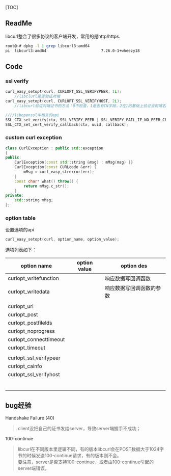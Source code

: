 [TOC]

## ReadMe
libcurl整合了很多协议的客户端开发，常用的是http/https.
```bash
root@~# dpkg -l | grep libcurl3:amd64 
pi  libcurl3:amd64                        7.26.0-1+wheezy18                  amd64        easy-to-use client-side URL transfer library (OpenSSL flavour)
```



## Code

### ssl verify

```cpp
curl_easy_setopt(curl, CURLOPT_SSL_VERIFYPEER, 1L);
    //libclurl是否验证对端
curl_easy_setopt(curl, CURLOPT_SSL_VERIFYHOST, 2L);
    //libcurl验证对端证书的方法：0不检查，1是否有CN字段，2在1的基础上验证当前域名是否与CN一致。

////libopenssl中相关的api
SSL_CTX_set_verify(ctx, SSL_VERIFY_PEER | SSL_VERIFY_FAIL_IF_NO_PEER_CERT, NULL);
SSL_CTX_set_cert_verify_callback(ctx, uuid, callback);
```



### custom curl exception

```cpp
class CurlException : public std::exception
{
public:
	CurlException(const std::string &msg) : mMsg(msg) {}
	CurlException(const CURLcode &err) {
		mMsg = curl_easy_strerror(err);
	}
	const char* what() throw() {
		return mMsg.c_str();
	}
private:
	std::string mMsg;
};
```





### option table

设置选项的api

```cpp
curl_easy_setopt(curl, option_name, option_value);
```

选项列表如下：

| option name            | option value | option des               |
| ---------------------- | ------------ | ------------------------ |
| curlopt_writefunction  |              | 响应数据写回调函数       |
| curlopt_writedata      |              | 响应数据写回调函数的参数 |
|                        |              |                          |
| curlopt_url            |              |                          |
| curlopt_post           |              |                          |
| curlopt_postfilelds    |              |                          |
| curlopt_noprogress     |              |                          |
| curlopt_connecttimeout |              |                          |
| curlopt_timeout        |              |                          |
|                        |              |                          |
| curlopt_ssl_verifypeer |              |                          |
| curlopt_cainfo         |              |                          |
| curlopt_ssl_verifyhost |              |                          |
|                        |              |                          |
|                        |              |                          |
|                        |              |                          |
|                        |              |                          |
|                        |              |                          |
|                        |              |                          |





## bug经验

Handshake Failure (40)
> client没把自己的证书发给server，导致server端握手不成功；

100-continue

> libcurl在不同版本里逻辑不同，有的版本libcurl会在POST数据大于1024字节的时候发送100-continue请求，有的版本则不会。  
> 要注意，server是否支持100-continue，或者由100-continue引起的server端错误。



